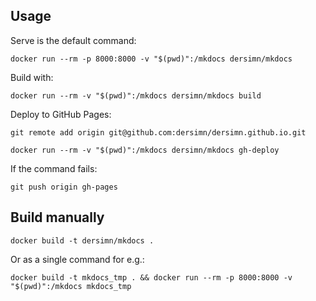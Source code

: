## Usage

Serve is the default command:

    docker run --rm -p 8000:8000 -v "$(pwd)":/mkdocs dersimn/mkdocs

Build with:

    docker run --rm -v "$(pwd)":/mkdocs dersimn/mkdocs build

Deploy to GitHub Pages:

    git remote add origin git@github.com:dersimn/dersimn.github.io.git

    docker run --rm -v "$(pwd)":/mkdocs dersimn/mkdocs gh-deploy

If the command fails:

    git push origin gh-pages


## Build manually

    docker build -t dersimn/mkdocs .

Or as a single command for e.g.:

    docker build -t mkdocs_tmp . && docker run --rm -p 8000:8000 -v "$(pwd)":/mkdocs mkdocs_tmp